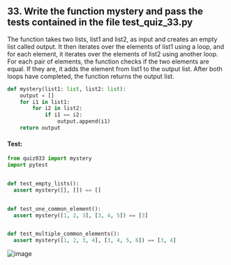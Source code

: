 ## 33. Write the function mystery and pass the tests contained in the file test_quiz_33.py
The function takes two lists, list1 and list2, as input and creates an empty list called output.  It then iterates over the elements of list1 using a loop, and for each element, it iterates over the elements of list2 using another loop. For each pair of elements, the function checks if the two elements are equal. If they are, it adds the element from list1 to the output list. After both loops have completed, the function returns the output list.

```.py
def mystery(list1: list, list2: list):
    output = []
    for i1 in list1:
        for i2 in list2:
            if i1 == i2:
                output.append(i1)
    return output
```

#### Test:
```.py
from quiz033 import mystery
import pytest


def test_empty_lists():
  assert mystery([], []) == []


def test_one_common_element():
  assert mystery([1, 2, 3], [3, 4, 5]) == [3]


def test_multiple_common_elements():
  assert mystery([1, 2, 3, 4], [3, 4, 5, 6]) == [3, 4]
```
![image](https://user-images.githubusercontent.com/89135778/212021104-34b74feb-2ac7-42bb-ba75-403132dfaebf.png)
